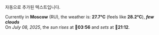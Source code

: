 
자동으로 추가된 텍스트입니다.

<!--START_SECTION:weather:moscow-->
Currently in **Moscow** (RU), the weather is: **27.7°C** (feels like **28.2°C**), ***few clouds***<br/>
On *July 08, 2025*, the *sun rises* at 🌅**03:56** and *sets* at 🌇**21:12**.
<!--END_SECTION:weather-->
